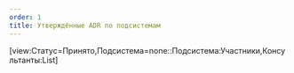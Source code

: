 ```yaml
---
order: 1
title: Утверждённые ADR по подсистемам
---
```


[view:Статус=Принято,Подсистема=none::Подсистема:Участники,Консультанты:List]


